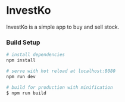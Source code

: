 # InvestKo

InvestKo is a simple app to buy and sell stock.

### Build Setup

``` bash
# install dependencies
npm install

# serve with hot reload at localhost:8080
npm run dev

# build for production with minification
$ npm run build
```